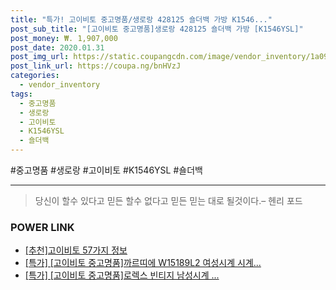 ```yaml
--- 
title: "특가! 고이비토 중고명품/생로랑 428125 숄더백 가방 K1546..." 
post_sub_title: "[고이비토 중고명품]생로랑 428125 숄더백 가방 [K1546YSL]" 
post_money: ₩. 1,907,000 
post_date: 2020.01.31 
post_img_url: https://static.coupangcdn.com/image/vendor_inventory/1a09/5d40fc7fdb9654645e68fa76ded5c56132fa212c9d77910bbb54b736e4ff.jpg 
post_link_url: https://coupa.ng/bnHVzJ 
categories: 
  - vendor_inventory 
tags: 
  - 중고명품 
  - 생로랑 
  - 고이비토 
  - K1546YSL 
  - 숄더백 
--- 
```

  #중고명품 #생로랑 #고이비토 #K1546YSL #숄더백 
<hr> 

> 당신이 할수 있다고 믿든 할수 없다고 믿든 믿는 대로 될것이다.–  헨리 포드 


### POWER LINK

* <a href="https://blog.naver.com/fasyy4321/221791200011" target="_blank">[추천]고이비토 57가지 정보</a>
* <a href="https://blog.naver.com/sakai111/221787001004" target="_blank">[특가] [고이비토 중고명품]까르띠에 W15189L2 여성시계 시계...</a>
* <a href="https://blog.naver.com/sakai111/221787007186" target="_blank">[특가] [고이비토 중고명품]로렉스 빈티지 남성시계 ...</a>
